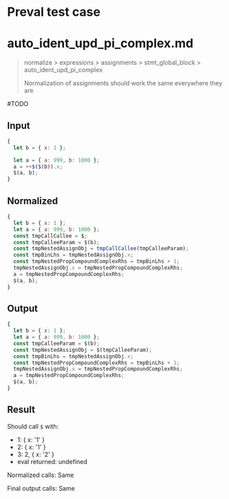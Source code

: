 # Preval test case

# auto_ident_upd_pi_complex.md

> normalize > expressions > assignments > stmt_global_block > auto_ident_upd_pi_complex
>
> Normalization of assignments should work the same everywhere they are

#TODO

## Input

`````js filename=intro
{
  let b = { x: 1 };

  let a = { a: 999, b: 1000 };
  a = ++$($(b)).x;
  $(a, b);
}
`````

## Normalized

`````js filename=intro
{
  let b = { x: 1 };
  let a = { a: 999, b: 1000 };
  const tmpCallCallee = $;
  const tmpCalleeParam = $(b);
  const tmpNestedAssignObj = tmpCallCallee(tmpCalleeParam);
  const tmpBinLhs = tmpNestedAssignObj.x;
  const tmpNestedPropCompoundComplexRhs = tmpBinLhs + 1;
  tmpNestedAssignObj.x = tmpNestedPropCompoundComplexRhs;
  a = tmpNestedPropCompoundComplexRhs;
  $(a, b);
}
`````

## Output

`````js filename=intro
{
  let b = { x: 1 };
  let a = { a: 999, b: 1000 };
  const tmpCalleeParam = $(b);
  const tmpNestedAssignObj = $(tmpCalleeParam);
  const tmpBinLhs = tmpNestedAssignObj.x;
  const tmpNestedPropCompoundComplexRhs = tmpBinLhs + 1;
  tmpNestedAssignObj.x = tmpNestedPropCompoundComplexRhs;
  a = tmpNestedPropCompoundComplexRhs;
  $(a, b);
}
`````

## Result

Should call `$` with:
 - 1: { x: '1' }
 - 2: { x: '1' }
 - 3: 2, { x: '2' }
 - eval returned: undefined

Normalized calls: Same

Final output calls: Same

